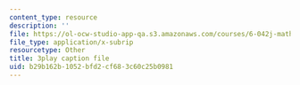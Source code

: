 ```yaml
---
content_type: resource
description: ''
file: https://ol-ocw-studio-app-qa.s3.amazonaws.com/courses/6-042j-mathematics-for-computer-science-spring-2015/b29b162b1052bfd2cf683c60c25b0981_Cu9_LaaWgHo.srt
file_type: application/x-subrip
resourcetype: Other
title: 3play caption file
uid: b29b162b-1052-bfd2-cf68-3c60c25b0981
---
```

